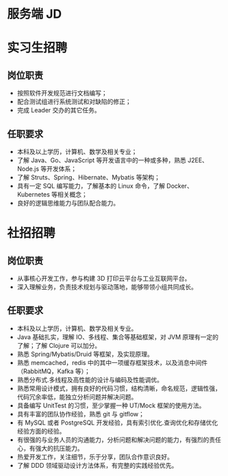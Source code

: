 # 服务端 JD

# 实习生招聘

## 岗位职责

- 按照软件开发规范进行文档编写；
- 配合测试组进行系统测试和对缺陷的修正；
- 完成 Leader 交办的其它任务。

## 任职要求

- 本科及以上学历，计算机、数学及相关专业；
- 了解 Java、Go、JavaScript 等开发语言中的一种或多种，熟悉 J2EE、Node.js 等开发体系；
- 了解 Struts、Spring、Hibernate、Mybatis 等架构；
- 具有一定 SQL 编写能力，了解基本的 Linux 命令，了解 Docker、Kubernetes 等相关概念；
- 良好的逻辑思维能力与团队配合能力。

# 社招招聘

## 岗位职责

- 从事核心开发工作，参与构建 3D 打印云平台与工业互联网平台。
- 深入理解业务，负责技术规划与驱动落地，能够带领小组共同成长。

## 任职要求

- 本科及以上学历，计算机、数学及相关专业。
- Java 基础扎实，理解 IO、多线程、集合等基础框架，对 JVM 原理有一定的了解；了解 Clojure 可以加分。
- 熟悉 Spring/Mybatis/Druid 等框架，及实现原理。
- 熟悉 memcached，redis 中的其中一项缓存框架技术，以及消息中间件（RabbitMQ，Kafka 等）；
- 熟悉分布式.多线程及高性能的设计与编码及性能调优。
- 熟悉常用设计模式，拥有良好的代码习惯，结构清晰，命名规范，逻辑性强，代码冗余率低，能独立分析问题并解决问题。
- 具备编写 UnitTest 的习惯，至少掌握一种 UT/Mock 框架的使用方法。
- 具有丰富的团队协作经验，熟悉 git 与 gitflow；
- 有 MySQL 或者 PostgreSQL 开发经验，具有索引优化.查询优化和存储优化经验方面的经验。
- 有很强的与业务人员的沟通能力，分析问题和解决问题的能力，有强烈的责任心，有强大的抗压能力。
- 热爱开发工作，关注细节，乐于分享，团队合作意识良好。
- 了解 DDD 领域驱动设计方法体系，有完整的实践经验优先。
